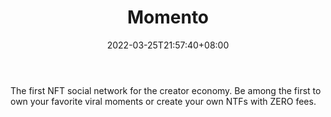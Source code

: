 ﻿---
weight: 
title: "Momento"
description: "The first NFT social network for the creator economy. Be among the first to own your favorite viral moments or create your own NTFs with ZERO fees."
date: 2022-03-25T21:57:40+08:00
lastmod: 2022-03-25T16:45:40+08:00
draft: false
authors: ["Metabd"]
featuredImage: "489.jpg"
link: "https://momentonft.com/"
tags: ["Momento","数字收藏品"]
categories: ["navigation"]
navigation: ["数字收藏品"]
lightgallery: true
toc: true
pinned: false
recommend: false
recommend1: false
---
The first NFT social network for the creator economy. Be among the first to own your favorite viral moments or create your own NTFs with ZERO fees.
